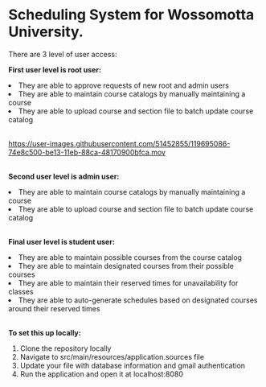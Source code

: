 
# Scheduling System for Wossomotta University.

There are 3 level of user access:

<strong>First user level is root user:</strong> <br />
<li>They are able to approve requests of new root and admin users</li>
<li>They are able to maintain course catalogs by manually maintaining a course </li>
<li>They are able to upload course and section file to batch update course catalog </li> <br />


https://user-images.githubusercontent.com/51452855/119695086-74e8c500-be13-11eb-88ca-48170900bfca.mov


<br /><strong>Second user level is admin user:</strong><br />
<li>They are able to maintain course catalogs by manually maintaining a course</li>
<li>They are able to upload course and section file to batch update course catalog </li>


<br /><strong>Final user level is student user:</strong><br />
<li>They are able to maintain possible courses from the course catalog </li>
<li>They are able to maintain designated courses from their possible courses </li>
<li>They are able to maintain their reserved times for unavailability for classes </li>
<li>They are able to auto-generate schedules based on designated courses around their reserved times </li>

<br /><strong>To set this up locally:</strong><br />
1. Clone the repository locally<br />
2. Navigate to src/main/resources/application.sources file<br />
3. Update your file with database information and gmail authentication<br />
4. Run the application and open it at localhost:8080<br />
